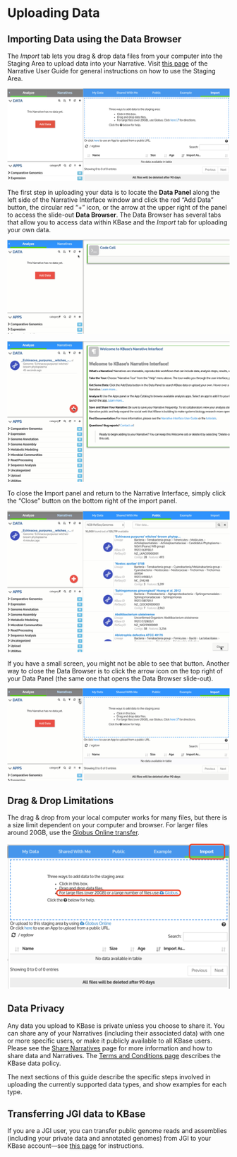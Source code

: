 # Uploading Data

## Importing Data using the Data Browser

The _Import_ tab lets you drag & drop data files from your computer into the Staging Area to upload data into your Narrative. Visit [this page](../../getting-started/narrative-user-guide/add-data-to-your-narrative.md#uploading-data-from-external-sources) of the Narrative User Guide for general instructions on how to use the Staging Area.

![](../../.gitbook/assets/import-stage%20%281%29.png)

The first step in uploading your data is to locate the **Data Panel** along the left side of the Narrative Interface window and click the red “Add Data” button, the circular red “+” icon, or the arrow at the upper right of the panel to access the slide-out **Data Browser**. The Data Browser has several tabs that allow you to access data within KBase and the _Import_ tab for uploading your own data. 

![](../../.gitbook/assets/databrowseropen%20%281%29.gif)

![](../../.gitbook/assets/databrowser_redplusopen%20%281%29.gif)

To close the Import panel and return to the Narrative Interface, simply click the “Close” button on the bottom right of the import panel. 

![](../../.gitbook/assets/databrowser_close.gif)

If you have a small screen, you might not be able to see that button. Another way to close the Data Browser is to click the arrow icon on the top right of your Data Panel \(the same one that opens the Data Browser slide-out\).

![](../../.gitbook/assets/databrowserclose%20%281%29.gif)

## **Drag & Drop Limitations**

The drag & drop from your local computer works for many files, but there is a size limit dependent on your computer and browser. For larger files around 20GB, use the [Globus Online transfer](../transferring-data-with-globus.md).

![](../../.gitbook/assets/importtab_databrowser.png)

## **Data Privacy**

Any data you upload to KBase is private unless you choose to share it. You can share any of your Narratives \(including their associated data\) with one or more specific users, or make it publicly available to all KBase users. Please see the [Share Narratives](../../getting-started/narrative-user-guide/share-narratives.md) page for more information and how to share data and Narratives. The [Terms and Conditions page](http://kbase.us/terms-and-conditions/) describes the KBase data policy.

The next sections of this guide describe the specific steps involved in uploading the currently supported data types, and show examples for each type.

## **Transferring JGI data to KBase**

If you are a JGI user, you can transfer public genome reads and assemblies \(including your private data and annotated genomes\) from JGI to your KBase account—see [this page](../transferring-data-from-jgi.md) for instructions.

